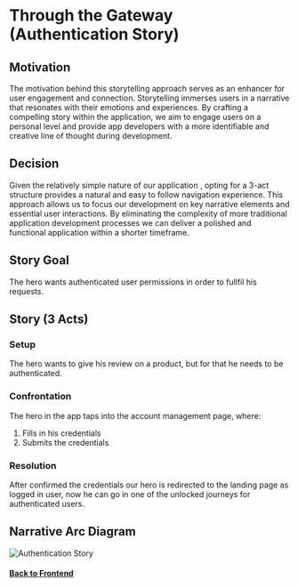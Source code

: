 # Through the Gateway (Authentication Story)

## Motivation

The motivation behind this storytelling approach serves as an enhancer for user engagement and connection. Storytelling immerses users in a narrative that resonates with their emotions and experiences. By crafting a compelling story within the application, we aim to engage users on a personal level and provide app developers with a more identifiable and creative line of thought during development.

## Decision

Given the relatively simple nature of our application , opting for a 3-act structure provides a natural and easy to follow navigation experience. This approach allows us to focus our development on key narrative elements and essential user interactions. By eliminating the complexity of more traditional application development processes we can deliver a polished and functional application within a shorter timeframe.

## Story Goal

The hero wants authenticated user permissions in order to fullfil his requests.

## Story (3 Acts)

### Setup

The hero wants to give his review on a product, but for that he needs to be authenticated.

### Confrontation

The hero in the app taps into the account management page, where:

1. Fills in his credentials
2. Submits the credentials

### Resolution

After confirmed the credentials our hero is redirected to the landing page as logged in user, now he can go in one of the unlocked journeys for authenticated users.

## Narrative Arc Diagram

<p>
  <img src="./assets/sign-in.png" alt="Authentication Story">
</p>

#### [Back to Frontend](../README.md)

